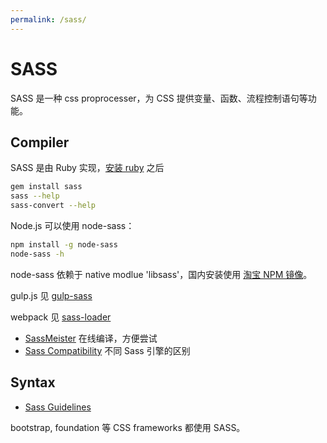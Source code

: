 ```yaml
---
permalink: /sass/
---
```


# SASS

SASS 是一种 css proprocesser，为 CSS 提供变量、函数、流程控制语句等功能。

## Compiler

SASS 是由 Ruby 实现，[安装 ruby](/note/ruby/install/) 之后

```sh
gem install sass
sass --help
sass-convert --help
```

Node.js 可以使用 node-sass：

```sh
npm install -g node-sass
node-sass -h
```

node-sass 依赖于 native modlue 'libsass'，国内安装使用 [淘宝 NPM 镜像](https://npm.taobao.org/mirrors)。

gulp.js 见 [gulp-sass](https://github.com/dlmanning/gulp-sass#readme)

webpack 见 [sass-loader](https://github.com/webpack-contrib/sass-loader)

- [SassMeister](http://www.sassmeister.com/) 在线编译，方便尝试
- [Sass Compatibility](http://sass-compatibility.github.io/) 不同 Sass 引擎的区别

## Syntax

- [Sass Guidelines](https://sass-guidelin.es/)

bootstrap, foundation 等 CSS frameworks 都使用 SASS。

